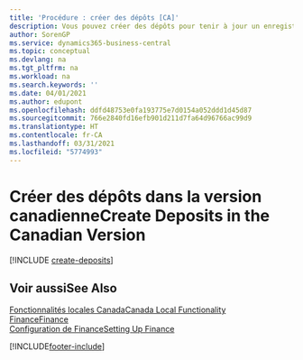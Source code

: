 ```yaml
---
title: 'Procédure : créer des dépôts [CA]'
description: Vous pouvez créer des dépôts pour tenir à jour un enregistrement de transaction contenant des renseignements pouvant être appliqués aux notes de crédit et factures en attente dans la version canadienne.
author: SorenGP
ms.service: dynamics365-business-central
ms.topic: conceptual
ms.devlang: na
ms.tgt_pltfrm: na
ms.workload: na
ms.search.keywords: ''
ms.date: 04/01/2021
ms.author: edupont
ms.openlocfilehash: ddfd48753e0fa193775e7d0154a052ddd1d45d87
ms.sourcegitcommit: 766e2840fd16efb901d211d7fa64d96766ac99d9
ms.translationtype: HT
ms.contentlocale: fr-CA
ms.lasthandoff: 03/31/2021
ms.locfileid: "5774993"
---
```

# <a name="create-deposits-in-the-canadian-version"></a><span data-ttu-id="91609-103">Créer des dépôts dans la version canadienne</span><span class="sxs-lookup"><span data-stu-id="91609-103">Create Deposits in the Canadian Version</span></span>

[!INCLUDE [create-deposits](../includes/CAMXUS/create-deposits.md)]

## <a name="see-also"></a><span data-ttu-id="91609-104">Voir aussi</span><span class="sxs-lookup"><span data-stu-id="91609-104">See Also</span></span>

[<span data-ttu-id="91609-105">Fonctionnalités locales Canada</span><span class="sxs-lookup"><span data-stu-id="91609-105">Canada Local Functionality</span></span>](canada-local-functionality.md)  
[<span data-ttu-id="91609-106">Finance</span><span class="sxs-lookup"><span data-stu-id="91609-106">Finance</span></span>](../../finance.md)  
[<span data-ttu-id="91609-107">Configuration de Finance</span><span class="sxs-lookup"><span data-stu-id="91609-107">Setting Up Finance</span></span>](../../finance.md)  


[!INCLUDE[footer-include](../../includes/footer-banner.md)]